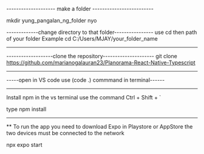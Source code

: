 -------------------- make a folder -------------------------

mkdir yung_pangalan_ng_folder nyo

-------------change directory to that folder----------------
use cd then path of your folder
Example cd C:/Users/MJAY/your_folder_name

---

-------------------clone the repository---------------------
git clone https://github.com/marianogalauran23/Planorama-React-Native-Typescript

---

-----open in VS code use (code .) commmand in terminal------

---

Install npm in the vs terminal use the command Ctrl + Shift + `

type npm install

---

\*\* To run the app you need to download Expo in Playstore or AppStore
the two devices must be connected to the network

npx expo start
